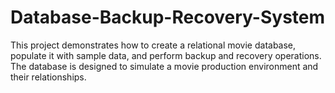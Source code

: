 # Database-Backup-Recovery-System
This project demonstrates how to create a relational movie database, populate it with sample data, and perform backup and recovery operations. The database is designed to simulate a movie production environment and their relationships.
